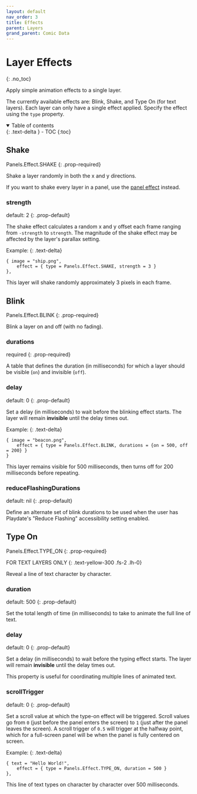 ```yaml
---
layout: default
nav_order: 3
title: Effects
parent: Layers
grand_parent: Comic Data
---
```


# Layer Effects
{: .no_toc}

Apply simple animation effects to a single layer.

The currently available effects are: Blink, Shake, and Type On (for text layers).
Each layer can only have a single effect applied. Specify the effect using the `type` property.

<details open markdown="block">
  <summary>
    Table of contents
  </summary>
  {: .text-delta }
- TOC
{:toc}
</details>

## Shake

Panels.Effect.SHAKE
{: .prop-required}

Shake a layer randomly in both the x and y directions.

If you want to shake every layer in a panel, use the [panel effect]({{site.baseurl}}/docs/comic-data/panels/#effect) instead.

### strength

default: 2
{: .prop-default}

The shake effect calculates a random x and y offset each frame ranging from `-strength` to `strength`. The magnitude of the shake effect may be affected by the layer's parallax setting.

Example:
{: .text-delta}

```
{ image = "ship.png",
    effect = { type = Panels.Effect.SHAKE, strength = 3 }
},
```

This layer will shake randomly approximately 3 pixels in each frame.

## Blink

Panels.Effect.BLINK
{: .prop-required}

Blink a layer on and off (with no fading).

### durations

required
{: .prop-required}

A table that defines the duration (in milliseconds) for which a layer should be visible (`on`) and invisible (`off`).

### delay

default: 0
{: .prop-default}

Set a delay (in milliseconds) to wait before the blinking effect starts.
The layer will remain **invisible** until the delay times out.

Example:
{: .text-delta}

```
{ image = "beacon.png",
    effect = { type = Panels.Effect.BLINK, durations = {on = 500, off = 200} }
}
```

This layer remains visible for 500 milliseconds, then turns off for 200 milliseconds before repeating.

### reduceFlashingDurations

default: nil
{: .prop-default}

Define an alternate set of blink durations to be used when the user has Playdate's "Reduce Flashing" accessibility setting enabled.

## Type On

Panels.Effect.TYPE_ON
{: .prop-required}

FOR TEXT LAYERS ONLY
{: .text-yellow-300 .fs-2 .lh-0}

Reveal a line of text character by character.

### duration

default: 500
{: .prop-default}

Set the total length of time (in milliseconds) to take to animate the full line of text.

### delay

default: 0
{: .prop-default}

Set a delay (in milliseconds) to wait before the typing effect starts.
The layer will remain **invisible** until the delay times out.

This property is useful for coordinating multiple lines of animated text.

### scrollTrigger

default: 0
{: .prop-default}

Set a scroll value at which the type-on effect will be triggered. Scroll values go from `0` (just before the panel enters the screen) to `1` (just after the panel leaves the screen). A scroll trigger of `0.5` will trigger at the halfway point, which for a full-screen panel will be when the panel is fully centered on screen.

Example:
{: .text-delta}

```
{ text = "Hello World!",
    effect = { type = Panels.Effect.TYPE_ON, duration = 500 }
},
```

This line of text types on character by character over 500 milliseconds.

